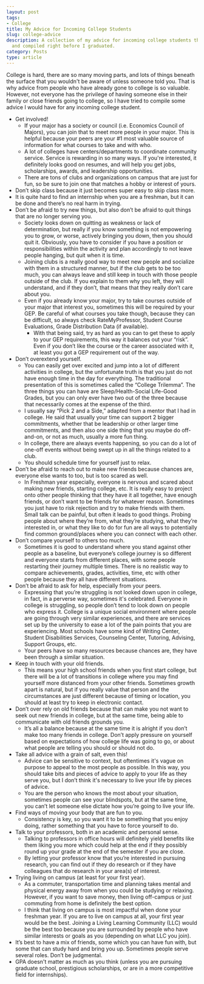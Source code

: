 ```yaml
---
layout: post
tags:
- College
title: My Advice for Incoming College Students
slug: college-advice
description: A collection of my advice for incoming college students that I wrote
  and compiled right before I graduated.
category: Posts
type: article
---
```


College is hard, there are so many moving parts, and lots of things beneath the surface that you wouldn't be aware of unless someone told you. That is why advice from people who have already gone to college is so valuable. However, not everyone has the privilege of having someone else in their family or close friends going to college, so I have tried to compile some advice I would have for any incoming college student.

- Get involved!
    - If your major has a society or council (i.e. Economics Council of Majors), you can join that to meet more people in your major. This is helpful because your peers are your #1 most valuable source of information for what courses to take and with who.
    - A lot of colleges have centers/departments to coordinate community service. Service is rewarding in so many ways. If you're interested, it definitely looks good on resumes, and will help you get jobs, scholarships, awards, and leadership opportunities.
    - There are tons of clubs and organizations on campus that are just for fun, so be sure to join one that matches a hobby or interest of yours.
- Don’t skip class because it just becomes super easy to skip class more.
- It is quite hard to find an internship when you are a freshman, but it can be done and there’s no real harm in trying.
- Don’t be afraid to try new things, but also don’t be afraid to quit things that are no longer serving you.
    - Society looks down on quitting as weakness or lack of determination, but really if you know something is not empowering you to grow, or worse, actively bringing you down, then you should quit it. Obviously, you have to consider if you have a position or responsibilities within the activity and plan accordingly to not leave people hanging, but quit when it is time.
    - Joining clubs is a really good way to meet new people and socialize with them in a structured manner, but if the club gets to be too much, you can always leave and still keep in touch with those people outside of the club. If you explain to them why you left, they will understand, and if they don’t, that means that they really don’t care about you.
    - Even if you already know your major, try to take courses outside of your major that interest you, sometimes this will be required by your GEP. Be careful of what courses you take though, because they can be difficult, so always check RateMyProfessor, Student Course Evaluations, Grade Distribution Data (if available).
        - With that being said, try as hard as you can to get these to apply to your GEP requirements, this way it balances out your “risk”. Even if you don’t like the course or the career associated with it, at least you got a GEP requirement out of the way.
- Don’t overextend yourself.
    - You can easily get over excited and jump into a lot of different activities in college, but the unfortunate truth is that you just do not have enough time in the day for everything. The traditional presentation of this is sometimes called the “College Trilemma”. The three things you can have are Sleep/Health-Social Life-Good Grades, but you can only ever have two out of the three because that necessarily comes at the expense of the third.
    - I usually say “Pick 2 and a Side,” adapted from a mentor that I had in college. He said that usually your time can support 2 bigger commitments, whether that be leadership or other larger time commitments, and then also one side thing that you maybe do off-and-on, or not as much, usually a more fun thing.
    - In college, there are always events happening, so you can do a lot of one-off events without being swept up in all the things related to a club.
    - You should schedule time for yourself just to relax. 
- Don’t be afraid to reach out to make new friends because chances are, everyone else wants to too, but is too scared as well.
    - In Freshman year especially, everyone is nervous and scared about making new friends, starting college, etc. It is really easy to project onto other people thinking that they have it all together, have enough friends, or don’t want to be friends for whatever reason. Sometimes you just have to risk rejection and try to make friends with them. Small talk can be painful, but often it leads to good things. Probing people about where they’re from, what they’re studying, what they’re interested in, or what they like to do for fun are all ways to potentially find common ground/places where you can connect with each other.
- Don’t compare yourself to others too much.
    - Sometimes it is good to understand where you stand against other people as a baseline, but everyone’s college journey is so different and everyone starts from different places, with some people restarting their journey multiple times. There is no realistic way to compare achievements, grades, activities, time, etc with other people because they all have different situations.
- Don’t be afraid to ask for help, especially from your peers.
    - Expressing that you’re struggling is not looked down upon in college, in fact, in a perverse way, sometimes it's celebrated. Everyone in college is struggling, so people don’t tend to look down on people who express it. College is a unique social environment where people are going through very similar experiences, and there are services set up by the university to ease a lot of the pain points that you are experiencing. Most schools have some kind of Writing Center, Student Disabilities Services, Counseling Center, Tutoring, Advising, Support Groups, etc.
    - Your peers have so many resources because chances are, they have been through a similar situation.
- Keep in touch with your old friends.
    - This means your high school friends when you first start college, but there will be a lot of transitions in college where you may find yourself more distanced from your other friends. Sometimes growth apart is natural, but if you really value that person and the circumstances are just different because of timing or location, you should at least try to keep in electronic contact.
- Don’t over rely on old friends because that can make you not want to seek out new friends in college, but at the same time, being able to communicate with old friends grounds you.
    - It’s all a balance because at the same time it is alright if you don’t make too many friends in college. Don’t apply pressure on yourself based on expectations of how college life was going to go, or about what people are telling you should or should not do.
- Take all advice with a grain of salt, even this!
    - Advice can be sensitive to context, but oftentimes it's vague on purpose to appeal to the most people as possible. In this way, you should take bits and pieces of advice to apply to your life as they serve you, but I don’t think it's necessary to live your life by pieces of advice.
    - You are the person who knows the most about your situation, sometimes people can see your blindspots, but at the same time, you can’t let someone else dictate how you’re going to live your life.
- Find ways of moving your body that are fun to you.
    - Consistency is key, so you want it to be something that you enjoy doing, rather something that you have to force yourself to do.
- Talk to your professors, both in an academic and personal sense.
    - Talking to professors in office hours will definitely yield benefits like them liking you more which could help at the end if they possibly round up your grade at the end of the semester if you are close. 
    - By letting your professor know that you’re interested in pursuing research, you can find out if they do research or if they have colleagues that do research in your area(s) of interest.
- Trying living on campus (at least for your first year).
    - As a commuter, transportation time and planning takes mental and physical energy away from when you could be studying or relaxing. However, if you want to save money, then living off-campus or just commuting from home is definitely the best option.
    - I think that living on campus is most impactful when done your freshman year. If you are to live on campus at all, your first year would be the best. Joining a Living Learning Community (LLC) would be the best too because you are surrounded by people who have similar interests or goals as you (depending on what LLC you join). 
- It’s best to have a mix of friends, some which you can have fun with, but some that can study hard and bring you up. Sometimes people serve several roles. Don’t be judgmental.
- GPA doesn't matter as much as you think (unless you are pursuing graduate school, prestigious scholarships, or are in a more competitive field for internships).
